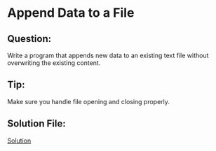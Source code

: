 # Append Data to a File

## Question:
Write a program that appends new data to an existing text file without overwriting the existing content.

## Tip:
Make sure you handle file opening and closing properly.

## Solution File:
[Solution](https://github.com/jspackiaraj/e03_append_data.py)
